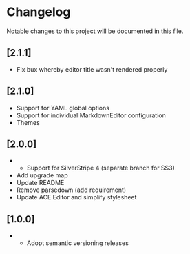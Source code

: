 # Changelog

Notable changes to this project will be documented in this file.

## [2.1.1]

- Fix bux whereby editor title wasn't rendered properly

## [2.1.0]

- Support for YAML global options
- Support for individual MarkdownEditor configuration
- Themes

## [2.0.0]

- - Support for SilverStripe 4 (separate branch for SS3)
- Add upgrade map
- Update README
- Remove parsedown (add requirement)
- Update ACE Editor and simplify stylesheet

## [1.0.0]

- - Adopt semantic versioning releases
